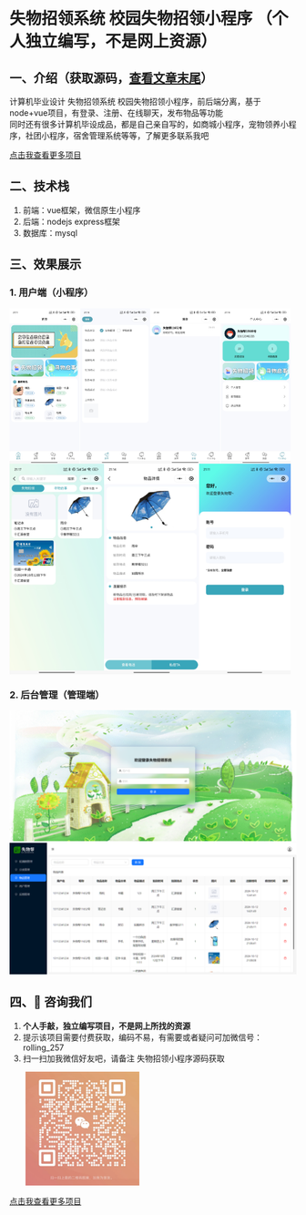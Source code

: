 # 失物招领系统 校园失物招领小程序 （个人独立编写，不是网上资源）
## 一、介绍（获取源码，[查看文章末尾](#四-咨询我们)） 
计算机毕业设计 失物招领系统 校园失物招领小程序，前后端分离，基于node+vue项目，有登录、注册、在线聊天，发布物品等功能
<br>同时还有很多计算机毕设成品，都是自己亲自写的，如商城小程序，宠物领养小程序，社团小程序，宿舍管理系统等等，了解更多联系我吧

[点击我查看更多项目](https://www.yuque.com/rolling-k87y2/qrtzd0/gusuavwrtwe0ingz?singleDoc) 
## 二、技术栈
1. 前端：vue框架，微信原生小程序
2. 后端：nodejs express框架
3. 数据库：mysql

## 三、效果展示  
### 1. 用户端（小程序）
<div style="display:flex;">
<img src="./preview/21.jpg" style="width:49%">
<img src="./preview/22.jpg" style="width:49%">
</div>
<div style="display:flex;">
<img src="./preview/23.jpg" style="width:33%">
<img src="./preview/24.jpg" style="width:33%">
<img src="./preview/25.jpg" style="width:32%;">
</div>

### 2. 后台管理（管理端）
![输入图片说明](./preview/1.png)
![输入图片说明](./preview/2.png)
## 四、🚀 咨询我们
1. **个人手敲，独立编写项目，不是网上所找的资源**
2. 提示该项目需要付费获取，编码不易，有需要或者疑问可加微信号：rolling_257
3. 扫一扫加我微信好友吧，请备注 失物招领小程序源码获取
<img src="./preview/wx.jpg" style="width: 200px;padding-left:2em">

[点击我查看更多项目](https://www.yuque.com/rolling-k87y2/qrtzd0/gusuavwrtwe0ingz?singleDoc) 




